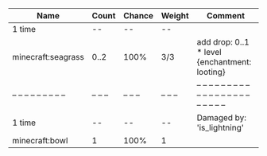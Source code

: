 | Name               | Count | Chance | Weight | Comment                                       |
| ------------------ | ----- | ------ | ------ | --------------------------------------------- |
| 1 time             |    -- |     -- |     -- |                                               |
| minecraft:seagrass |  0..2 |   100% |    3/3 | add drop: 0..1 * level {enchantment: looting} |
| – – – – – – – – –  | – – – | – – –  | – – –  | – – – – – – – – – – – – – – – – – – – – – – – |
| 1 time             |    -- |     -- |     -- | Damaged by: 'is_lightning'                    |
| minecraft:bowl     |     1 |   100% |      1 |                                               |
